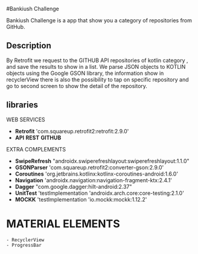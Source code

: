 #Bankiush Challenge

Bankiush Challenge is a app that show you a category of repositories from GitHub.

## Description

By Retrofit we request to the GITHUB API repositories of kotlin category , and save the results to show in a list. 
We parse JSON objects to KOTLIN objects using the Google GSON library, the information show in recyclerView there is also the possibility to tap on specific repository 
and go to second screen to show the detail of the repository.

## libraries

WEB SERVICES

  * **Retrofit**          'com.squareup.retrofit2:retrofit:2.9.0'
  * **API** **REST** **GITHUB**   
   
EXTRA COMPLEMENTS
   
  * **SwipeRefresh**     "androidx.swiperefreshlayout:swiperefreshlayout:1.1.0"
  * **GSONParser**       'com.squareup.retrofit2:converter-gson:2.9.0'
  * **Coroutines**       'org.jetbrains.kotlinx:kotlinx-coroutines-android:1.6.0'
  * **Navigation**       'androidx.navigation:navigation-fragment-ktx:2.4.1'
  * **Dagger**           "com.google.dagger:hilt-android:2.37"
  * **UnitTest**         'testImplementation 'androidx.arch.core:core-testing:2.1.0'
  * **MOCKK**            'testImplementation 'io.mockk:mockk:1.12.2'
 
# MATERIAL ELEMENTS

    - RecyclerView
    - ProgressBar
    
    
